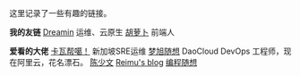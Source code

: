 这里记录了一些有趣的链接。

**我的友链**
[Dreamin](http://linjiam.in/) 运维、云原生
[胡萝卜](http://yefengs.com/) 前端人

**爱看的大佬**
[卡瓦帮噶！](http://kawabangga.com/) 新加坡SRE运维
[梦旭随想](https://blog.ihypo.net/) DaoCloud DevOps 工程师，现在阿里云，花名漂石。
[陈少文](https://www.chenshaowen.com/)
[Reimu's blog](https://blog.k8s.li/)
[编程随想](https://program-think.blogspot.com)
